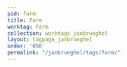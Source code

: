 ```yaml
---
pid: farm
title: Farm
worktag: Farm
collection: worktags_janbrueghel
layout: tagpage_janbrueghel
order: '056'
permalink: "/janbrueghel/tags/farm/"
---
```


